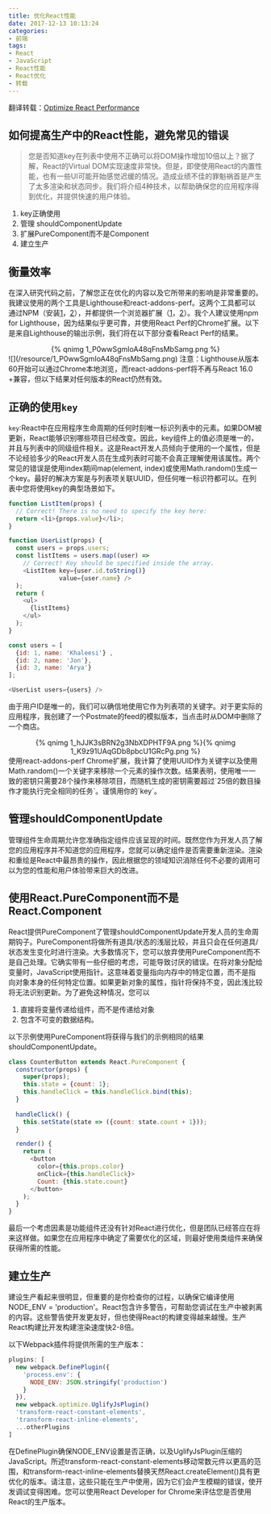 ```yaml
---
title: 优化React性能
date: 2017-12-13 10:13:24
categories:
- 前端
tags:
- React
- JavaScript
- React性能
- React优化
- 转载
---
```


翻译转载：[Optimize React Performance](https://levelup.gitconnected.com/optimize-react-performance-c1a491ed9c36?ref=reddit&amp;utm_source=reddit&amp;utm_medium=react-12-12-2017)

## 如何提高生产中的React性能，避免常见的错误

>您是否知道key在列表中使用不正确可以将DOM操作增加10倍以上？据了解，React的Virtual DOM实现速度非常快。但是，即使使用React的内置性能，也有一些UI可能开始感觉迟缓的情况。造成业绩不佳的罪魁祸首是产生了太多渲染和状态同步。我们将介绍4种技术，以帮助确保您的应用程序得到优化，并提供快速的用户体验。

1. key正确使用
2. 管理 shouldComponentUpdate
3. 扩展PureComponent而不是Component
4. 建立生产

<!--more-->

## 衡量效率

在深入研究代码之前，了解您正在优化的内容以及它所带来的影响是非常重要的。我建议使用的两个工具是Lighthouse和react-addons-perf。这两个工具都可以通过NPM（安装[1](https://www.npmjs.com/package/lighthouse)，[2](https://www.npmjs.com/package/react-addons-perf)），并都提供一个浏览器扩展（[1](https://chrome.google.com/webstore/detail/lighthouse/blipmdconlkpinefehnmjammfjpmpbjk)，[2](https://chrome.google.com/webstore/detail/react-perf/hacmcodfllhbnekmghgdlplbdnahmhmm?hl=en-US)）。我个人建议使用npm for Lighthouse，因为结果似乎更可靠，并使用React Perf的Chrome扩展。以下是来自Lighthouse的输出示例，我们将在以下部分查看React Perf的结果。
<div align="center">{% qnimg 1_P0wwSgmIoA48qFnsMbSamg.png %}</div>
![](/resource/1_P0wwSgmIoA48qFnsMbSamg.png)
注意：Lighthouse从版本60开始可以通过Chrome本地浏览，而react-addons-perf将不再与React 16.0 +兼容，但以下结果对任何版本的React仍然有效。

## 正确的使用`key`

`key`:React中在应用程序生命周期的任何时刻唯一标识列表中的元素。如果DOM被更新，React能够识别哪些项目已经改变。因此，key组件上的值必须是唯一的，并且与列表中的同级组件相关。这是React开发人员倾向于使用的一个属性，但是不论经验多少的React开发人员在生成列表时可能不会真正理解使用该属性。两个常见的错误是使用index期间map(element, index)或使用Math.random()生成一个key。最好的解决方案是与列表项关联UUID，但任何唯一标识符都可以。在列表中您将使用key的典型场景如下。

```js
function ListItem(props) {
  // Correct! There is no need to specify the key here:
  return <li>{props.value}</li>;
}

function UserList(props) {
  const users = props.users;
  const listItems = users.map((user) =>
    // Correct! Key should be specified inside the array.
    <ListItem key={user.id.toString()}
              value={user.name} />
  );
  return (
    <ul>
      {listItems}
    </ul>
  );
}

const users = [ 
  {id: 1, name: 'Khaleesi'} , 
  {id: 2, name: 'Jon'}, 
  {id: 3, name: 'Arya'}
];

<UserList users={users} />
```

由于用户ID是唯一的，我们可以确信地使用它作为列表项的关键字。对于更实际的应用程序，我创建了一个Postmate的feed的模拟版本，当点击时从DOM中删除了一个商店。
<div align="center">{% qnimg 1_hJJK3sBRN2g3NbXDPHTF9A.png %}{% qnimg 1_K9z91UAqGDb8pbcU1GRcPg.png %}</div>
使用react-addons-perf Chrome扩展，我计算了使用UUID作为关键字以及使用Math.random()一个关键字来移除一个元素的操作次数。结果表明，使用唯一一致的密钥只需要28个操作来移除项目，而随机生成的密钥需要超过`25倍的数目操作才能执行完全相同的任务`。谨慎用你的`key`。

## 管理shouldComponentUpdate

管理组件生命周期允许您准确指定组件应该呈现的时间。既然您作为开发人员了解您的应用程序并不知道您的应用程序，您就可以确定组件是否需要重新渲染。渲染和重绘是React中最昂贵的操作，因此根据您的领域知识消除任何不必要的调用可以为您的性能和用户体验带来巨大的改进。

## 使用React.PureComponent而不是React.Component

React提供PureComponent了管理shouldComponentUpdate开发人员的生命周期钩子。PureComponent将做所有道具/状态的浅层比较，并且只会在任何道具/状态发生变化时进行渲染。大多数情况下，您可以放弃使用PureComponent而不是自己处理。它确实带有一些仔细的考虑，可能导致讨厌的错误。在将对象分配给变量时，JavaScript使用指针。这意味着变量指向内存中的特定位置，而不是指向对象本身的任何特定位置。如果更新对象的属性，指针将保持不变，因此浅比较将无法识别更新。为了避免这种情况，您可以

1. 直接将变量传递给组件，而不是传递给对象
2. 包含不可变的数据结构。

以下示例使用PureComponent将获得与我们的示例相同的结果shouldComponentUpdate。

```js
class CounterButton extends React.PureComponent {
  constructor(props) {
    super(props);
    this.state = {count: 1};
    this.handleClick = this.handleClick.bind(this);
  }
  
  handleClick() {
    this.setState(state => ({count: state.count + 1}));
  }

  render() {
    return (
      <button
        color={this.props.color}
        onClick={this.handleClick}>
        Count: {this.state.count}
      </button>
    );
  }
}
```

最后一个考虑因素是功能组件还没有针对React进行优化，但是团队已经答应在将来这样做。如果您在应用程序中确定了需要优化的区域，则最好使用类组件来确保获得所需的性能。

## 建立生产

建设生产看起来很明显，但重要的是你检查你的过程，以确保它编译使用NODE_ENV = 'production'。React包含许多警告，可帮助您调试在生产中被剥离的内容。这些警告使开发更友好，但也使得React的构建变得越来越慢。生产React构建比开发构建渲染速度快2-8倍。

以下Webpack插件将提供所需的生产版本：

```js
plugins: [
  new webpack.DefinePlugin({
    'process.env': {
      NODE_ENV: JSON.stringify('production')
    }
  }),
  new webpack.optimize.UglifyJsPlugin()
  'transform-react-constant-elements',
  'transform-react-inline-elements',
  ...otherPlugins
]
```

在DefinePlugin确保NODE_ENV设置是否正确，以及UglifyJsPlugin压缩的JavaScript。所述transform-react-constant-elements移动常数元件以更高的范围，和transform-react-inline-elements替换天然React.createElement()具有更优化的版本。请注意，这些只能在生产中使用，因为它们会产生模糊的错误，使开发调试变得困难。您可以使用React Developer for Chrome来评估您是否使用React的生产版本。